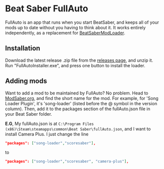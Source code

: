 # Beat Saber FullAuto

FullAuto is an app that runs when you start BeatSaber, and keeps all of your mods up to date without you having to think about it. It works entirely independently, as a replacement for [BeatSaberModLoader](https://github.com/Umbranoxio/BeatSaberModInstaller).

## Installation

Download the latest release .zip file from the [releases page](https://github.com/Adybo123/BeatSaberFullAuto/releases), and unzip it. Run "FullAutoInstaller.exe", and press one button to install the loader. 

## Adding mods

Want to add a mod to be maintained by FullAuto? No problem. Head to [ModSaber.org](https://www.modsaber.org/), and find the short name for the mod. For example, for 'Song Loader Plugin', it's 'song-loader' (listed before the @ symbol in the version column). Then, add it to the packages section of the fullAuto.json file in your Beat Saber folder.

**E.G**, My fullAuto.json is at ```C:\Program Files (x86)\Steam\steamapps\common\Beat Saber\fullAuto.json```, and I want to install Camera Plus. I just change the line

```json
"packages": ["song-loader","scoresaber"],
```

to

```json
"packages": ["song-loader","scoresaber", "camera-plus"],
```
